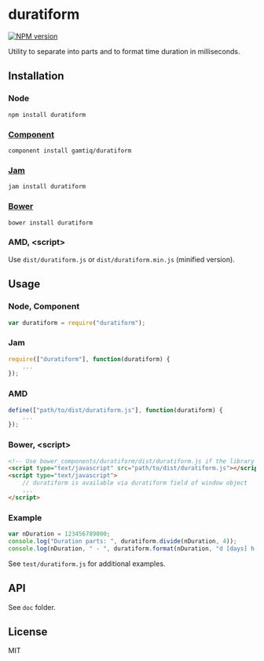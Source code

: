 # duratiform

[![NPM version](https://badge.fury.io/js/duratiform.png)](http://badge.fury.io/js/duratiform)

Utility to separate into parts and to format time duration in milliseconds.

## Installation

### Node

    npm install duratiform

### [Component](http://component.io)

    component install gamtiq/duratiform

### [Jam](http://jamjs.org)

    jam install duratiform

### [Bower](http://bower.io)

    bower install duratiform

### AMD, &lt;script&gt;

Use `dist/duratiform.js` or `dist/duratiform.min.js` (minified version).

## Usage

### Node, Component

```js
var duratiform = require("duratiform");
```

### Jam

```js
require(["duratiform"], function(duratiform) {
    ...
});
```

### AMD

```js
define(["path/to/dist/duratiform.js"], function(duratiform) {
    ...
});
```

### Bower, &lt;script&gt;

```html
<!-- Use bower_components/duratiform/dist/duratiform.js if the library was installed by Bower -->
<script type="text/javascript" src="path/to/dist/duratiform.js"></script>
<script type="text/javascript">
    // duratiform is available via duratiform field of window object
    ...
</script>
```

### Example

```js
var nDuration = 123456789000;
console.log("Duration parts: ", duratiform.divide(nDuration, 4));
console.log(nDuration, " - ", duratiform.format(nDuration, "d [days] h [hours] m [minutes] s [seconds]"));
```

See `test/duratiform.js` for additional examples.

## API

See `doc` folder.

## License

MIT

